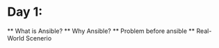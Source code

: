 # Day 1:
  ** What is Ansible?
  ** Why Ansible?
  ** Problem before ansible
  ** Real-World Scenerio
